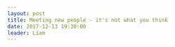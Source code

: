 ```yaml
---
layout: post
title: Meeting new people - it's not what you think
date: 2017-12-13 19:30:00
leader: Liam 
---
```

